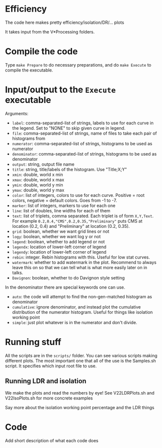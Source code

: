 
# Efficiency

The code here makes pretty efficiency/isolation/DR/... plots

It takes input from the V*Processing folders.



# Compile the code

Type `make Prepare` to do necessary preparations,
and do `make Execute` to compile the executable.


# Input/output to the `Execute` executable

Arguments:
- `label`: comma-separated-list of strings, labels to use for each curve in the legend.  Set to "NONE" to skip given curve in legend.
- `file`: comma-separated-list of strings, name of files to take each pair of histograms from
- `numerator`: comma-separated-list of strings, histograms to be used as numerator
- `denominator`: comma-separated-list of strings, histograms to be used as denominator
- `output`: string, output file name
- `title`: string, title/labels of the histogram.  Use "Title;X;Y"
- `xmin`: double, world x min
- `xmax`: double, world x max
- `ymin`: double, world y min
- `ymax`: double, world y max
- `color`: list of integers, colors to use for each curve.  Positive = root colors, negative = default colors.  Goes from -1 to -7.
- `marker`: list of integers, markers to use for each one
- `line`: list of doubles, line widths for each of them 
- `text`: list of triplets, comma separated.  Each triplet is of form `X,Y,Text`.  For example `0.2,0.4,"CMS",0.2,0.35,"Preliminary"` puts CMS at location (0.2, 0.4) and "Preliminary" at location (0.2, 0.35).
- `grid`: boolean, whether we want grid lines or not
- `logy`: boolean, whether we want log y or not
- `legend`: boolean, whether to add legend or not 
- `legendx`: location of lower-left corner of legend
- `legendy`: location of lower-left corner of legend
- `rebin`: integer.  Rebin histograms with this.  Useful for low stat curves.
- `watermark`: whether to add watermark in the plot.  Recommend to always leave this on so that we can tell what is what more easily later on in talks.
- `Davignon`: boolean, whether to do Davignon style setting


In the denominator there are special keywords one can use.
- `auto`: the code will attempt to find the non-gen-matched histogram as denominator
- `cumulative`: ignore denominator, and instead plot the cumulative distribution of the numerator histogram.  Useful for things like isolation working point
- `simple`: just plot whatever is in the numerator and don't divide.


# Running stuff

All the scripts are in the `scripts/` folder.  You can see various scripts making different plots.  The most important one that all of the use is the Samples.sh script.  It specifies which input root file to use.



## Running LDR and isolation

We make the plots and read the numbers by eye!  See V22LDRPlots.sh and V22IsoPlots.sh for more concrete examples

Say more about the isolation working point percentage and the LDR things


# Code

Add short description of what each code does



